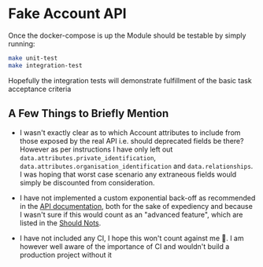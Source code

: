 # Fake Account API

Once the docker-compose is up the Module should be testable by simply running:
```sh
make unit-test
make integration-test
```

Hopefully the integration tests will demonstrate fulfillment of the basic task acceptance criteria

## A Few Things to Briefly Mention

* I wasn't exactly clear as to which Account attributes to include from those exposed by the real API i.e. should deprecated fields be there? However as per instructions I have only left out `data.attributes.private_identification`, `data.attributes.organisation_identification` and `data.relationships`. I was hoping that worst case scenario any extraneous fields would simply be discounted from consideration.

* I have not implemented a custom exponential back-off as recommended in the [API documentation](https://api-docs.form3.tech/api.html#introduction-and-api-conventions-timeouts-rate-limiting-and-retry-strategy), both for the sake of expediency and because I wasn't sure if this would count as an "advanced feature", which are listed in the [Should Nots](https://github.com/form3tech-oss/interview-accountapi#should-nots).

* I have not included any CI, I hope this won't count against me 🤞. I am however well aware of the importance of CI and wouldn't build a production project without it
